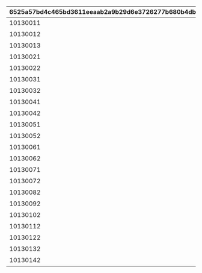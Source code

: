 |6525a57bd4c465bd3611eeaab2a9b29d6e3726277b680b4dba297f34f2ec5930|39906f82072d927b186dd6814f1dba55e4fc898c9d92171c7372e146b4d47dbd|dad6be02184efc03c0d31e6e5c18bc757fd37da13cc295d8b0a68df1beed4449|3124c146667e669cb2492fb6350c1d25b5bfdb2f5ad48b38ca2ebf38b9e85d91|6c1f05fcb74fe156c99f0632d00c68841f42ba2aaa87d07f40a47c019a7e5a45|c60105045b5d4268f09558d5dc526aac2bed27325f122e297cc806dfabd0f6f2|6cca76eb1f56f21f6c83fe92ad6c5063e2e1d1c1faca437c7ac323cf0398a293|28e224acbe53aafd2390c35dab103abde27099529a6e1431109db8fc72c31716|fccffdb203511edc3940eb03bbbeb03bbd74f43e1305323e917d0f3da6bc1c14|4f0599fdea9697d27863e09117a622600b23ed4ba63c66aad91c94047ff5f4a8|cb36d021d2ba68d17c27718f934e8a583ecc44fdb75a74af093445c6219b73d1|f58c3840ac96db21eaded5d1b8b71cea230c29bde171aed309e729a89d5e9d5f|9746d43e9288e5c4cb7f194fd3ee3c07110dab6b7b126661ee605433a71d3ea1|
| --- | --- | --- | --- | --- | --- | --- | --- | --- | --- | --- | --- | --- |
|10130011|10130|第1张照片|1|1|10130115|1013001|0|2023/10/31 12:00:00|0|0|0|0|
|10130012|10130|第1条留言|2|1|0|0|10130011|2023/10/31 12:00:00|8|91002|20|0|
|10130013|10130|成为优秀的冒险者|3|8|0|0|0|2023/11/03 5:00:00|8|91002|20|11001276|
|10130021|10130|第2张照片|1|2|0|0|10130011|2023/11/01 5:00:00|0|0|0|0|
|10130022|10130|第2条留言|2|1|0|0|10130011|2023/10/31 12:00:00|8|91002|20|0|
|10130031|10130|第3张照片|1|3|0|0|10130021|2023/11/01 5:00:00|0|0|0|0|
|10130032|10130|第3条留言|2|2|0|0|10130021|2023/11/01 5:00:00|8|91002|20|0|
|10130041|10130|第4张照片|1|4|0|0|10130031|2023/11/02 5:00:00|0|0|0|0|
|10130042|10130|第4条留言|2|2|0|0|10130021|2023/11/01 5:00:00|8|91002|20|0|
|10130051|10130|第5张照片|1|5|0|0|10130041|2023/11/02 5:00:00|0|0|0|0|
|10130052|10130|第5条留言|2|3|0|0|10130031|2023/11/01 5:00:00|8|91002|20|0|
|10130061|10130|第6张照片|1|6|0|0|10130051|2023/11/03 5:00:00|0|0|0|0|
|10130062|10130|第6条留言|2|3|0|0|10130031|2023/11/01 5:00:00|8|91002|20|0|
|10130071|10130|第7张照片|1|7|0|0|10130061|2023/11/03 5:00:00|0|0|0|0|
|10130072|10130|第7条留言|2|4|0|0|10130041|2023/11/02 5:00:00|8|91002|20|0|
|10130082|10130|第8条留言|2|4|0|0|10130041|2023/11/02 5:00:00|8|91002|20|0|
|10130092|10130|第9条留言|2|5|0|0|10130051|2023/11/02 5:00:00|8|91002|20|0|
|10130102|10130|第10条留言|2|5|0|0|10130051|2023/11/02 5:00:00|8|91002|20|0|
|10130112|10130|第11条留言|2|6|0|0|10130061|2023/11/03 5:00:00|8|91002|20|0|
|10130122|10130|第12条留言|2|6|0|0|10130061|2023/11/03 5:00:00|8|91002|20|0|
|10130132|10130|第13条留言|2|7|0|0|10130071|2023/11/03 5:00:00|8|91002|20|0|
|10130142|10130|第14条留言|2|7|0|0|10130071|2023/11/03 5:00:00|8|91002|20|0|